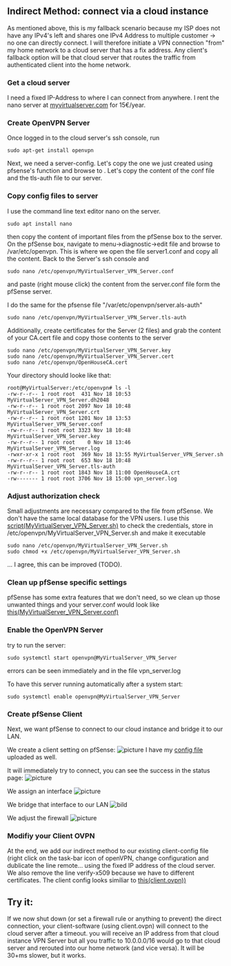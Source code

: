 ## Indirect Method: connect via a cloud instance 
As mentioned above, this is my fallback scenario because my ISP does not have any IPv4's left and shares one IPv4 Address to multiple customer -> no one can directly connect. I will therefore initiate a VPN connection "from" my home network to a cloud server that has a fix address. Any client's fallback option will be that cloud server that routes the traffic from authenticated client into the home network. 

### Get a cloud server              
I need a fixed IP-Address to where I can connect from anywhere. I rent the nano server at [myvirtualserver.com](https://www.myvirtualserver.com) for 15€/year.

### Create OpenVPN Server 
Once logged in to the cloud server's ssh console, run 

    sudo apt-get install openvpn

Next, we need a server-config. Let's copy the one we just created using pfsense's  function and browse to . Let's copy the content of the conf file and the tls-auth file to our server.

### Copy config files to server
I use the command line text editor nano on the server.

    sudo apt install nano

then copy the content of important files from the pfSense box to the server. On the pfSense box, navigate to menu->diagnostic->edit file and browse to /var/etc/openvpn. This is where we open the file server1.conf and copy all the content. Back to the Server's ssh console and 

    sudo nano /etc/openvpn/MyVirtualServer_VPN_Server.conf 

and paste (right mouse click) the content from the server.conf file form the pfSense server.

I do the same for the pfsense file "/var/etc/openvpn/server.als-auth"

    sudo nano /etc/openvpn/MyVirtualServer_VPN_Server.tls-auth

Additionally, create certificates for the Server (2 files) and grab the content of your CA.cert file and copy those contents to the server

    sudo nano /etc/openvpn/MyVirtualServer_VPN_Server.key 
    sudo nano /etc/openvpn/MyVirtualServer_VPN_Server.cert
    sudo nano /etc/openvpn/OpenHouseCA.cert


Your directory should looke like that:

    root@MyVirtualServer:/etc/openvpn# ls -l
    -rw-r--r-- 1 root root  431 Nov 18 10:53 MyVirtualServer_VPN_Server.dh2048
    -rw-r--r-- 1 root root 2097 Nov 18 10:48 MyVirtualServer_VPN_Server.crt
    -rw-r--r-- 1 root root 1201 Nov 18 13:53 MyVirtualServer_VPN_Server.conf
    -rw-r--r-- 1 root root 3323 Nov 18 10:48 MyVirtualServer_VPN_Server.key
    -rw-r--r-- 1 root root    0 Nov 18 13:46 MyVirtualServer_VPN_Server.log
    -rwxr-xr-x 1 root root  369 Nov 18 13:55 MyVirtualServer_VPN_Server.sh
    -rw-r--r-- 1 root root  653 Nov 18 10:48 MyVirtualServer_VPN_Server.tls-auth
    -rw-r--r-- 1 root root 1843 Nov 18 11:00 OpenHouseCA.crt
    -rw------- 1 root root 3706 Nov 18 15:00 vpn_server.log

### Adjust authorization check
Small adjustments are necessary compared to the file from pfSense. We don't have the same local database for the VPN users. I use this [script(MyVirtualServer_VPN_Server.sh)](MyVirtualServer_VPN_Server.sh) to check the credentials, store in /etc/openvpn/MyVirtualServer_VPN_Server.sh and make it executable 

    sudo nano /etc/openvpn/MyVirtualServer_VPN_Server.sh
    sudo chmod +x /etc/openvpn/MyVirtualServer_VPN_Server.sh

... I agree, this can be improved (TODO).

### Clean up pfSense specific settings
pfSense has some extra features that we don't need, so we clean up those unwanted things and your server.conf would look like [this(MyVirtualServer_VPN_Server.conf)](MyVirtualServer_VPN_Server.conf)

### Enable the OpenVPN Server
try to run the server: 

    sudo systemctl start openvpn@MyVirtualServer_VPN_Server

errors can be seen immediately and in the file vpn_server.log

To have this server running automatically after a system start:

    sudo systemctl enable openvpn@MyVirtualServer_VPN_Server 


### Create pfSense Client
Next, we want pfSense to connect to our cloud instance and bridge it to our LAN.

We create a client setting on pfSense:
![picture](openVPN_pfsense_Client.png)
I have my [config file](pfsense_Client.conf) uploaded as well.

It will immediately try to connect, you can see the success in the status page:
![picture](openVPN_pfsense_status.png)

We assign an interface
![picture](openVPN_pfsense_Interface_Assignments.PNG)

We bridge that interface to our LAN
![bild](openVPN_pfsense_bridge.PNG)

We adjust the firewall
![picture](openVPN_pfsense_Firewall_Site2Site.PNG)


### Modifiy your Client OVPN
At the end, we add our indirect method to our existing client-config file (right click on the task-bar icon of openVPN, change configuration and dublicate the line remote... using the fixed IP address of the cloud server.
We also remove the line verify-x509 because we have to different certificates. The client config looks similiar to [this(client.ovpn))](client.ovpn)

## Try it:
If we now shut down (or set a firewall rule or anything to prevent) the direct connection, your client-software (using client.ovpn) will connect to the cloud server after a timeout. 
you will receive an IP address from that cloud instance VPN Server but all you traffic to 10.0.0.0/16 would go to that cloud server and rerouted into our home network (and vice versa). It will be 30+ms slower, but it works.